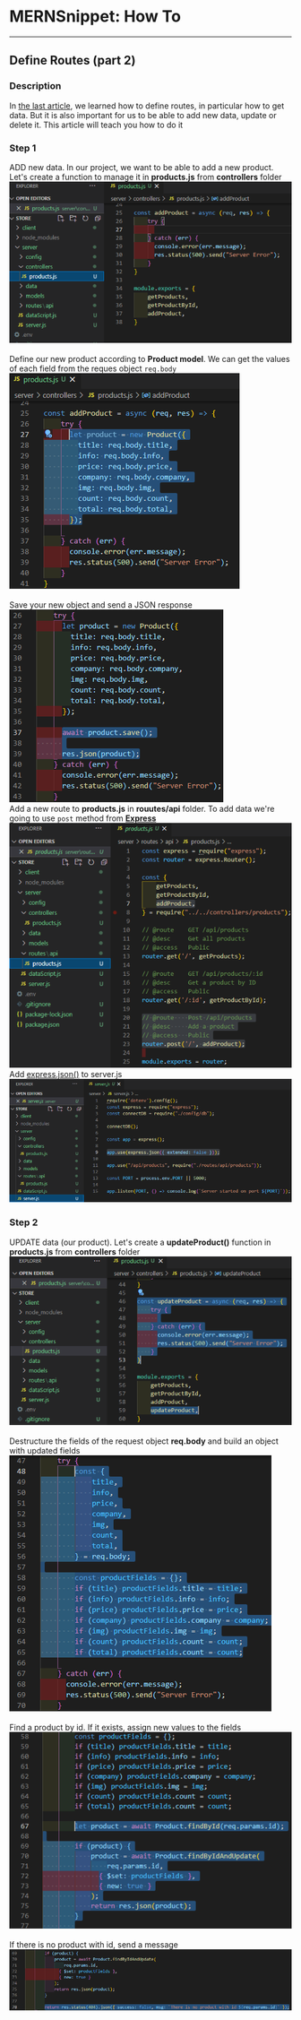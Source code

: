 # MERNSnippet: How To
---
## Define Routes (part 2)

### Description
In [the last article](https://github.com/andrewsinelnikov/ReactSnippet-How-To/tree/main/task19), we learned how to define routes, in particular how to get data. But it is also important for us to be able to add new data, update or delete it. This article will teach you how to do it <br />

### Step 1
ADD new data. In our project, we want to be able to add a new product. Let's create a function to manage it in **products.js** from **controllers** folder<br/>
  ![1](img/1.png) <br />  
Define our new product according to **Product model**. We can get the values of each field from the reques object `req.body`<br />
  ![2](img/2.png) <br />  
Save your new object and send a JSON response<br />
  ![3](img/3.png) <br /> 
Add a new route to **products.js** in **rouutes/api** folder. To add data we're going to use `post` method from [**Express**](http://expressjs.com/en/4x/api.html#app.post.method)<br />
  ![4](img/4.png) <br /> 
Add [express.json()](http://expressjs.com/en/4x/api.html#express.json) to server.js <br />
  ![5](img/5.png) <br /> 

### Step 2
UPDATE data (our product). Let's create a **updateProduct()** function in **products.js** from **controllers** folder<br/>
  ![6](img/6.png) <br />  
Destructure the fields of the request object **req.body** and build an object with updated fields <br />
  ![7](img/7.png) <br />  
Find a product by id. If it exists, assign new values to the fields <br />
  ![8](img/8.png) <br />  
If there is no product with id, send a message <br />
  ![9](img/9.png) <br />
